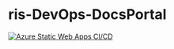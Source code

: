 # ris-DevOps-DocsPortal
[![Azure Static Web Apps CI/CD](https://github.com/risualDevOps/ris-DevOps-DocsPortal/actions/workflows/azure-static-web-app-deployment.yml/badge.svg)](https://github.com/risualDevOps/ris-DevOps-DocsPortal/actions/workflows/azure-static-web-app-deployment.yml)
